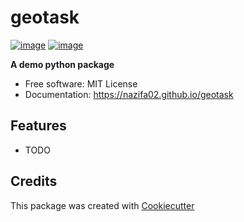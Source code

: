 # geotask


[![image](https://img.shields.io/pypi/v/geotask.svg)](https://pypi.python.org/pypi/geotask)
[![image](https://img.shields.io/conda/vn/conda-forge/geotask.svg)](https://anaconda.org/conda-forge/geotask)


**A demo python package**


-   Free software: MIT License
-   Documentation: https://nazifa02.github.io/geotask
    

## Features

-   TODO


## Credits

This package was created with [Cookiecutter](https://github.com/cookiecutter/cookiecutter)
